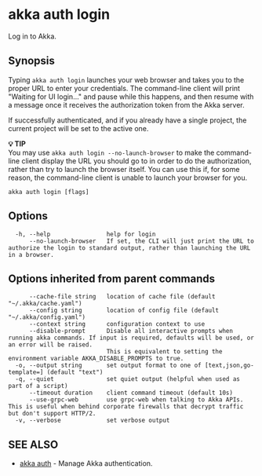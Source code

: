 # akka auth login

Log in to Akka.

## Synopsis

Typing `akka auth login` launches your web browser and takes you to the proper URL to enter your credentials.
The command-line client will print "Waiting for UI login..." and pause while this happens, and then resume with a message once it receives the authorization token from the Akka server.

If successfully authenticated, and if you already have a single project, the current project will be set to the active one.

**💡 TIP**\
You may use `akka auth login --no-launch-browser` to make the command-line client display the URL you should go to in order to do the authorization, rather than try to launch the browser itself.
You can use this if, for some reason, the command-line client is unable to launch your browser for you.

```
akka auth login [flags]
```

## Options

```
  -h, --help                help for login
      --no-launch-browser   If set, the CLI will just print the URL to authorize the login to standard output, rather than launching the URL in a browser.
```

## Options inherited from parent commands

```
      --cache-file string   location of cache file (default "~/.akka/cache.yaml")
      --config string       location of config file (default "~/.akka/config.yaml")
      --context string      configuration context to use
      --disable-prompt      Disable all interactive prompts when running akka commands. If input is required, defaults will be used, or an error will be raised.
                            This is equivalent to setting the environment variable AKKA_DISABLE_PROMPTS to true.
  -o, --output string       set output format to one of [text,json,go-template=] (default "text")
  -q, --quiet               set quiet output (helpful when used as part of a script)
      --timeout duration    client command timeout (default 10s)
      --use-grpc-web        use grpc-web when talking to Akka APIs. This is useful when behind corporate firewalls that decrypt traffic but don't support HTTP/2.
  -v, --verbose             set verbose output
```

## SEE ALSO

* [akka auth](akka_auth.html)	 - Manage Akka authentication.
